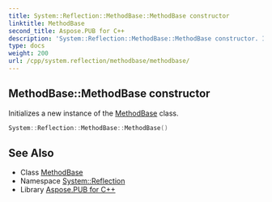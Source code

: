 ```yaml
---
title: System::Reflection::MethodBase::MethodBase constructor
linktitle: MethodBase
second_title: Aspose.PUB for C++
description: 'System::Reflection::MethodBase::MethodBase constructor. Initializes a new instance of the MethodBase class in C++.'
type: docs
weight: 200
url: /cpp/system.reflection/methodbase/methodbase/
---
```

## MethodBase::MethodBase constructor


Initializes a new instance of the [MethodBase](../) class.

```cpp
System::Reflection::MethodBase::MethodBase()
```

## See Also

* Class [MethodBase](../)
* Namespace [System::Reflection](../../)
* Library [Aspose.PUB for C++](../../../)
